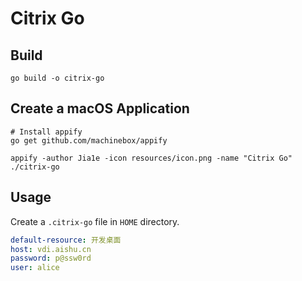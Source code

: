 # Citrix Go

## Build

```shell
go build -o citrix-go
```

## Create a macOS Application

```shell
# Install appify
go get github.com/machinebox/appify

appify -author Jia1e -icon resources/icon.png -name "Citrix Go" ./citrix-go
```

## Usage

Create a `.citrix-go` file in `HOME` directory. 

```yaml
default-resource: 开发桌面
host: vdi.aishu.cn
password: p@ssw0rd
user: alice
```
